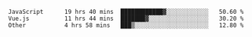 
<!--
**xy406043/xy406043** is a ✨ _special_ ✨ repository because its `README.md` (this file) appears on your GitHub profile.

Here are some ideas to get you started:

- 🔭 I’m currently working on ...
- 🌱 I’m currently learning ...
- 👯 I’m looking to collaborate on ...
- 🤔 I’m looking for help with ...
- 💬 Ask me about ...
- 📫 How to reach me: ...
- 😄 Pronouns: ...
- ⚡ Fun fact: ...
-->

<!--START_SECTION:waka-->

```text
JavaScript      19 hrs 40 mins  ████████████▓░░░░░░░░░░░░   50.60 %
Vue.js          11 hrs 44 mins  ███████▓░░░░░░░░░░░░░░░░░   30.20 %
Other           4 hrs 58 mins   ███▒░░░░░░░░░░░░░░░░░░░░░   12.80 %
```

<!--END_SECTION:waka-->

